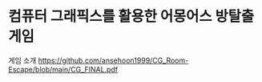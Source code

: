 # 컴퓨터 그래픽스를 활용한 어몽어스 방탈출 게임

게임 소개
https://github.com/ansehoon1999/CG_Room-Escape/blob/main/CG_FINAL.pdf

